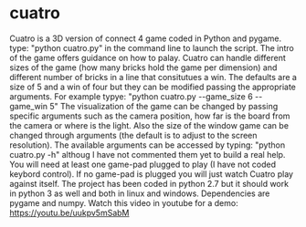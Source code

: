 # cuatro
Cuatro is a 3D version of connect 4 game coded in Python and pygame.
type: "python cuatro.py" in the command line to launch the script. The intro of the game offers guidance on how to palay.
Cuatro can handle different sizes of the game (how many bricks hold the game per dimension) and different number of bricks in a line that consitutues a win. The defaults are a size of 5 and a win of four but they can be modified passing the appropriate arguments. For example typye: "python cuatro.py --game_size 6 --game_win 5"
The visualization of the game can be changed by passing specific arguments such as the camera position, how far is the board from the camera or where is the light. Also the size of the window game can be changed through arguments (the default is to adjust to the screen resolution). The available arguments can be accessed by typing: "python cuatro.py -h" althoug I have not commented them yet to build a real help.
You will need at least one game-pad plugged to play (I have not coded keybord control). If no game-pad is plugged you will just watch Cuatro play against itself.
The project has been coded in python 2.7 but it should work in python 3 as well and both in linux and windows.
Dependencies are pygame and numpy.
Watch this video in youtube for a demo: https://youtu.be/uukpv5mSabM
